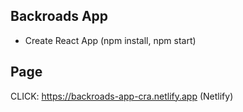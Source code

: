 ## Backroads App

- Create React App (npm install, npm start)

## Page

CLICK: https://backroads-app-cra.netlify.app (Netlify)
